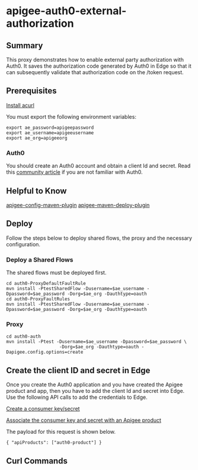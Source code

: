 # apigee-auth0-external-authorization

## Summary
This proxy demonstrates how to enable external party authorization with Auth0.  It saves the authorization code generated by Auth0 in Edge so that it can subsequently validate that authorization code on the /token request.  

## Prerequisites
[Install acurl](http://docs.apigee.com/api-services/content/using-oauth2-security-apigee-edge-management-api#howtogetoauth2tokens)


You must export the following environment variables:
```
export ae_password=apigeepassword
export ae_username=apigeeusername
export ae_org=apigeeorg
```

### Auth0
You should create an Auth0 account and obtain a client Id and secret.
Read this [community article](https://community.apigee.com/articles/42269/auth0-with-apigee.html) if you are not familiar with Auth0.


## Helpful to Know
[apigee-config-maven-plugin](https://github.com/apigee/apigee-config-maven-plugin)
[apigee-maven-deploy-plugin](https://github.com/apigee/apigee-deploy-maven-plugin)

## Deploy
Follow the steps below to deploy shared flows, the proxy and the necessary configuration.

### Deploy a Shared Flows
The shared flows must be deployed first.

```
cd auth0-ProxyDefaultFaultRule
mvn install -PtestSharedFlow -Dusername=$ae_username -Dpassword=$ae_password -Dorg=$ae_org -Dauthtype=oauth
cd auth0-ProxyFaultRules
mvn install -PtestSharedFlow -Dusername=$ae_username -Dpassword=$ae_password -Dorg=$ae_org -Dauthtype=oauth
```

### Proxy
```
cd auth0-auth
mvn install -Ptest -Dusername=$ae_username -Dpassword=$ae_password \
                    -Dorg=$ae_org -Dauthtype=oauth -Dapigee.config.options=create
```
## Create the client ID and secret in Edge
Once you create the Auth0 application and you have created the Apigee product and app, then you have to add the client Id and secret into Edge. Use the following API calls to add the credentials to Edge.

[Create a consumer key/secret](http://docs.apigee.com/management/apis/post/organizations/%7Borg_name%7D/developers/%7Bdeveloper_email_or_id%7D/apps/%7Bapp_name%7D/keys/create)

[Associate the consumer key and secret with an Apigee product](http://docs.apigee.com/management/apis/post/organizations/%7Borg_name%7D/developers/%7Bdeveloper_email_or_id%7D/apps/%7Bapp_name%7D/keys/%7Bconsumer_key%7D)

The payload for this request is shown below.
```
{ "apiProducts": ["auth0-product"] }
```


## Curl Commands
